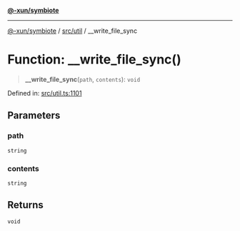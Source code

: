 [**@-xun/symbiote**](../../../README.md)

***

[@-xun/symbiote](../../../README.md) / [src/util](../README.md) / \_\_write\_file\_sync

# Function: \_\_write\_file\_sync()

> **\_\_write\_file\_sync**(`path`, `contents`): `void`

Defined in: [src/util.ts:1101](https://github.com/Xunnamius/symbiote/blob/5bc8cc1bc3878913c89597fb873ade336adb86bd/src/util.ts#L1101)

## Parameters

### path

`string`

### contents

`string`

## Returns

`void`
